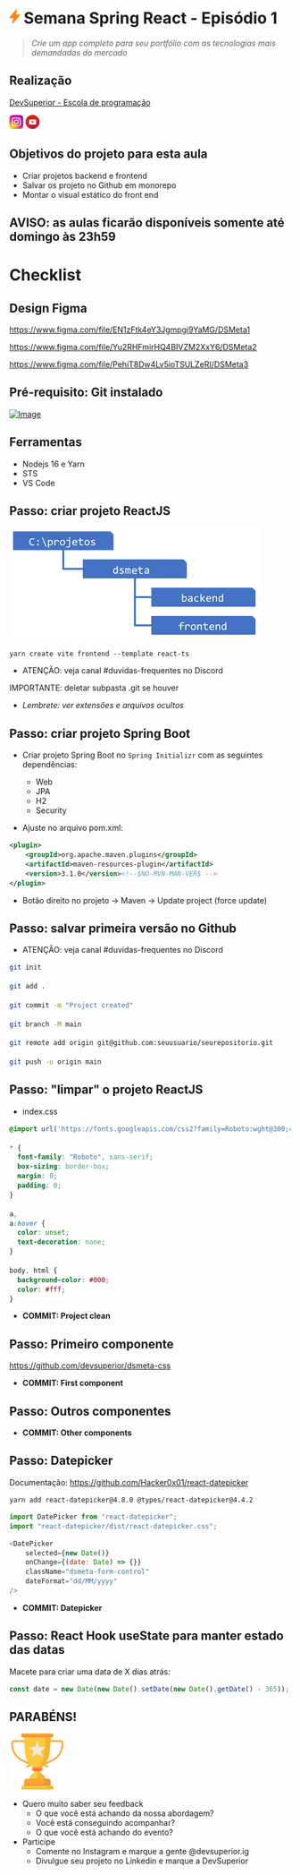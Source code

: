 # ![DevSuperior logo](https://raw.githubusercontent.com/devsuperior/bds-assets/main/ds/devsuperior-logo-small.png) Semana Spring React - Episódio 1
>  *Crie um app completo para seu portfólio com as tecnologias mais demandadas do mercado*

## Realização
[DevSuperior - Escola de programação](https://devsuperior.com.br)

[![DevSuperior no Instagram](https://raw.githubusercontent.com/devsuperior/bds-assets/main/ds/ig-icon.png)](https://instagram.com/devsuperior.ig)
[![DevSuperior no Youtube](https://raw.githubusercontent.com/devsuperior/bds-assets/main/ds/yt-icon.png)](https://youtube.com/devsuperior)

## Objetivos do projeto para esta aula
- Criar projetos backend e frontend
- Salvar os projeto no Github em monorepo
- Montar o visual estático do front end

## AVISO: as aulas ficarão disponíveis somente até domingo às 23h59

# Checklist

## Design Figma

https://www.figma.com/file/EN1zFtk4eY3Jgmpgi9YaMG/DSMeta1

https://www.figma.com/file/Yu2RHFmirHQ4BIVZM2XxY6/DSMeta2

https://www.figma.com/file/PehiT8Dw4Lv5ioTSULZeRI/DSMeta3

## Pré-requisito: Git instalado

[![Image](https://img.youtube.com/vi/_hZf1teRFNg/mqdefault.jpg "Vídeo no Youtube")](https://youtu.be/_hZf1teRFNg)


## Ferramentas

- Nodejs 16 e Yarn
- STS
- VS Code

## Passo: criar projeto ReactJS

![DevSuperior no Instagram](https://raw.githubusercontent.com/devsuperior/bds-assets/main/sds/pastas-dsmeta.png)

```
yarn create vite frontend --template react-ts
```

- ATENÇÃO: veja canal #duvidas-frequentes no Discord

IMPORTANTE: deletar subpasta .git se houver
- *Lembrete: ver extensões e arquivos ocultos*

## Passo: criar projeto Spring Boot

- Criar projeto Spring Boot no `Spring Initializr` com as seguintes dependências:
  - Web
  - JPA
  - H2
  - Security

- Ajuste no arquivo pom.xml:

```xml
<plugin>
	<groupId>org.apache.maven.plugins</groupId>
	<artifactId>maven-resources-plugin</artifactId>
	<version>3.1.0</version><!--$NO-MVN-MAN-VER$ -->
</plugin>
```

- Botão direito no projeto -> Maven -> Update project (force update)

## Passo: salvar primeira versão no Github

- ATENÇÃO: veja canal #duvidas-frequentes no Discord

```bash
git init

git add .

git commit -m "Project created"

git branch -M main

git remote add origin git@github.com:seuusuario/seurepositorio.git

git push -u origin main
```

## Passo: "limpar" o projeto ReactJS

- index.css
```css
@import url('https://fonts.googleapis.com/css2?family=Roboto:wght@300;400;700&display=swap');

* {
  font-family: "Roboto", sans-serif;
  box-sizing: border-box;
  margin: 0;
  padding: 0;
}

a,
a:hover {
  color: unset;
  text-decoration: none;
}

body, html {
  background-color: #000;
  color: #fff;
}
```

- **COMMIT: Project clean**

## Passo: Primeiro componente

https://github.com/devsuperior/dsmeta-css

- **COMMIT: First component**

## Passo: Outros componentes

- **COMMIT: Other components**

## Passo: Datepicker

Documentação: https://github.com/Hacker0x01/react-datepicker

```
yarn add react-datepicker@4.8.0 @types/react-datepicker@4.4.2
```

```javascript
import DatePicker from "react-datepicker";
import "react-datepicker/dist/react-datepicker.css";
```

```javascript
<DatePicker
    selected={new Date()}
    onChange={(date: Date) => {}}
    className="dsmeta-form-control"
    dateFormat="dd/MM/yyyy"
/>
```

- **COMMIT: Datepicker**

## Passo: React Hook useState para manter estado das datas

Macete para criar uma data de X dias atrás:

```javascript
const date = new Date(new Date().setDate(new Date().getDate() - 365));
```



## PARABÉNS!

![Parabéns!](https://raw.githubusercontent.com/devsuperior/bds-assets/main/img/trophy.png)

- Quero muito saber seu feedback
  - O que você está achando da nossa abordagem?
  - Você está conseguindo acompanhar?
  - O que você está achando do evento?
- Participe
  - Comente no Instagram e marque a gente @devsuperior.ig
  - Divulgue seu projeto no Linkedin e marque a DevSuperior
